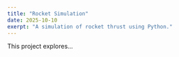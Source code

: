 ```yaml
---
title: "Rocket Simulation"
date: 2025-10-10
exerpt: "A simulation of rocket thrust using Python."
---
```


This project explores...